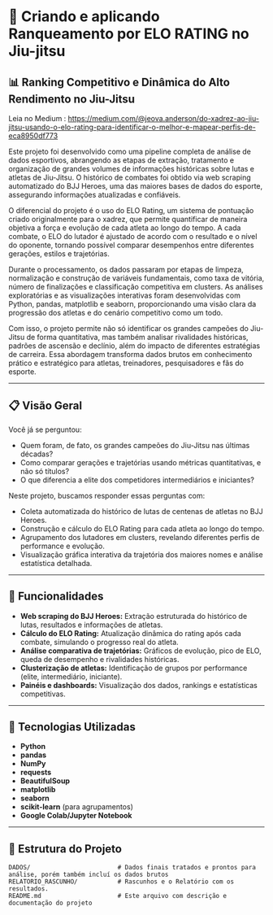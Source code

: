 # 🥋 Criando e aplicando Ranqueamento por ELO RATING no Jiu-jitsu

## 📊 Ranking Competitivo e Dinâmica do Alto Rendimento no Jiu-Jitsu

Leia no Medium : https://medium.com/@jeova.anderson/do-xadrez-ao-jiu-jitsu-usando-o-elo-rating-para-identificar-o-melhor-e-mapear-perfis-de-eca8950df773

Este projeto foi desenvolvido como uma pipeline completa de análise de dados esportivos, abrangendo as etapas de extração, tratamento e organização de grandes volumes de informações históricas sobre lutas e atletas de Jiu-Jitsu. O histórico de combates foi obtido via web scraping automatizado do BJJ Heroes, uma das maiores bases de dados do esporte, assegurando informações atualizadas e confiáveis.

O diferencial do projeto é o uso do ELO Rating, um sistema de pontuação criado originalmente para o xadrez, que permite quantificar de maneira objetiva a força e evolução de cada atleta ao longo do tempo. A cada combate, o ELO do lutador é ajustado de acordo com o resultado e o nível do oponente, tornando possível comparar desempenhos entre diferentes gerações, estilos e trajetórias.

Durante o processamento, os dados passaram por etapas de limpeza, normalização e construção de variáveis fundamentais, como taxa de vitória, número de finalizações e classificação competitiva em clusters. As análises exploratórias e as visualizações interativas foram desenvolvidas com Python, pandas, matplotlib e seaborn, proporcionando uma visão clara da progressão dos atletas e do cenário competitivo como um todo.

Com isso, o projeto permite não só identificar os grandes campeões do Jiu-Jitsu de forma quantitativa, mas também analisar rivalidades históricas, padrões de ascensão e declínio, além do impacto de diferentes estratégias de carreira. Essa abordagem transforma dados brutos em conhecimento prático e estratégico para atletas, treinadores, pesquisadores e fãs do esporte.

---

## 📋 Visão Geral

Você já se perguntou:

- Quem foram, de fato, os grandes campeões do Jiu-Jitsu nas últimas décadas?
- Como comparar gerações e trajetórias usando métricas quantitativas, e não só títulos?
- O que diferencia a elite dos competidores intermediários e iniciantes?

Neste projeto, buscamos responder essas perguntas com:

- Coleta automatizada do histórico de lutas de centenas de atletas no BJJ Heroes.
- Construção e cálculo do ELO Rating para cada atleta ao longo do tempo.
- Agrupamento dos lutadores em clusters, revelando diferentes perfis de performance e evolução.
- Visualização gráfica interativa da trajetória dos maiores nomes e análise estatística detalhada.

---

## 🚀 Funcionalidades

- **Web scraping do BJJ Heroes:** Extração estruturada do histórico de lutas, resultados e informações de atletas.
- **Cálculo do ELO Rating:** Atualização dinâmica do rating após cada combate, simulando o progresso real do atleta.
- **Análise comparativa de trajetórias:** Gráficos de evolução, pico de ELO, queda de desempenho e rivalidades históricas.
- **Clusterização de atletas:** Identificação de grupos por performance (elite, intermediário, iniciante).
- **Painéis e dashboards:** Visualização dos dados, rankings e estatísticas competitivas.

---

## 🔧 Tecnologias Utilizadas

- **Python**
- **pandas**
- **NumPy**
- **requests**
- **BeautifulSoup**
- **matplotlib**
- **seaborn**
- **scikit-learn** (para agrupamentos)
- **Google Colab/Jupyter Notebook**

---

## 📂 Estrutura do Projeto

```plaintext
DADOS/                        # Dados finais tratados e prontos para análise, porém também incluí os dados brutos
RELATORIO_RASCUNHO/           # Rascunhos e o Relatório com os resultados.
README.md                     # Este arquivo com descrição e documentação do projeto
